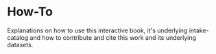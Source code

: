 # How-To

Explanations on how to use this interactive book, it's underlying intake-catalog and how to contribute and cite this work and its underlying datasets.
